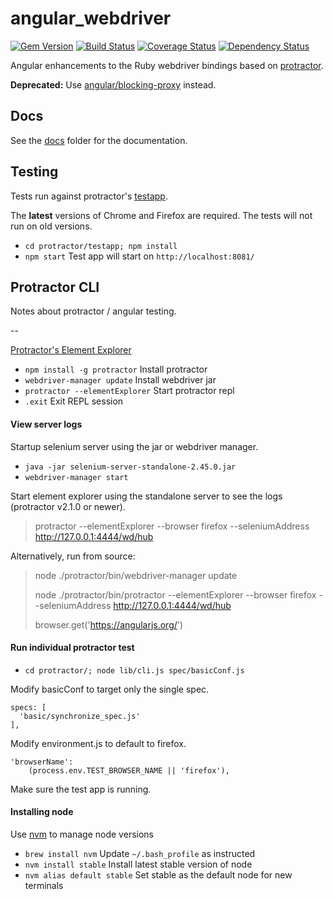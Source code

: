# angular_webdriver 

[![Gem Version](https://badge.fury.io/rb/angular_webdriver.svg)](https://rubygems.org/gems/angular_webdriver)
[![Build Status](https://travis-ci.org/bootstraponline/angular_webdriver.svg?branch=master)](https://travis-ci.org/bootstraponline/angular_webdriver/builds)
[![Coverage Status](https://coveralls.io/repos/bootstraponline/angular_webdriver/badge.svg?nocach)](https://coveralls.io/r/bootstraponline/angular_webdriver)
[![Dependency Status](https://gemnasium.com/bootstraponline/angular_webdriver.svg?nocache)](https://gemnasium.com/bootstraponline/angular_webdriver)

Angular enhancements to the Ruby webdriver bindings based on [protractor](https://github.com/angular/protractor).

**Deprecated:** Use [angular/blocking-proxy](https://github.com/angular/blocking-proxy) instead.

## Docs

See the [docs](docs/) folder for the documentation.

## Testing

Tests run against protractor's [testapp](https://github.com/angular/protractor/blob/19b4bf21525a683c8cc3ba21018c194cac9b6426/testapp/index.html).

The **latest** versions of Chrome and Firefox are required. The tests will
not run on old versions.

- `cd protractor/testapp; npm install`
- `npm start` Test app will start on `http://localhost:8081/`

## Protractor CLI

Notes about protractor / angular testing.

--

[Protractor's Element Explorer](https://github.com/angular/protractor/blob/master/docs/debugging.md)

- `npm install -g protractor` Install protractor
- `webdriver-manager update` Install webdriver jar
- `protractor --elementExplorer` Start protractor repl
- `.exit` Exit REPL session

#### View server logs

Startup selenium server using the jar or webdriver manager.

- `java -jar selenium-server-standalone-2.45.0.jar`
- `webdriver-manager start` 

Start element explorer using the standalone server to see the logs (protractor v2.1.0 or newer).

> protractor --elementExplorer --browser firefox --seleniumAddress http://127.0.0.1:4444/wd/hub 

Alternatively, run from source:

> node ./protractor/bin/webdriver-manager update
>
> node ./protractor/bin/protractor --elementExplorer --browser firefox --seleniumAddress http://127.0.0.1:4444/wd/hub
>
> browser.get('https://angularjs.org/')


#### Run individual protractor test

 - `cd protractor/; node lib/cli.js spec/basicConf.js`
 
 Modify basicConf to target only the single spec.
 
```
specs: [
  'basic/synchronize_spec.js'
],
```

Modify environment.js to default to firefox.

```
'browserName':
    (process.env.TEST_BROWSER_NAME || 'firefox'),
```

Make sure the test app is running.

#### Installing node

Use [nvm](https://github.com/creationix/nvm) to manage node versions

- `brew install nvm` Update `~/.bash_profile` as instructed
- `nvm install stable` Install latest stable version of node
- `nvm alias default stable` Set stable as the default node for new terminals

